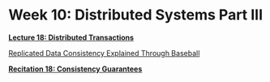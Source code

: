 # Week 10: Distributed Systems Part III

[**Lecture 18: Distributed Transactions**](Week%2010%20Distributed%20Systems%20Part%20III%20bb61fc502507466e9779a8f2fbb61152/Lecture%2018%20Distributed%20Transactions%2092ef96ad21d34d588df6af6f88e1a789.md)

[Replicated Data Consistency Explained Through Baseball](Week%2010%20Distributed%20Systems%20Part%20III%20bb61fc502507466e9779a8f2fbb61152/Replicated%20Data%20Consistency%20Explained%20Through%20Base%2061e9c48ef96e48238ffcf744f7ef5297.md)

[**Recitation 18: Consistency Guarantees**](Week%2010%20Distributed%20Systems%20Part%20III%20bb61fc502507466e9779a8f2fbb61152/Recitation%2018%20Consistency%20Guarantees%2005c17642584e4d75a5f5441144ae6a1e.md)